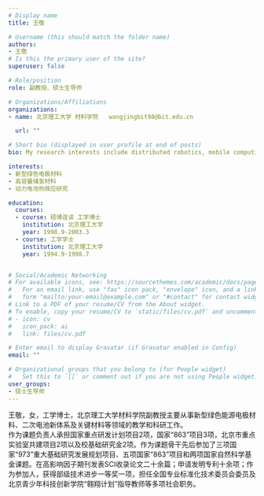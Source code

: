 ```yaml
---
# Display name
title: 王敬

# Username (this should match the folder name)
authors:
- 王敬
# Is this the primary user of the site?
superuser: false

# Role/position
role: 副教授、硕士生导师

# Organizations/Affiliations
organizations:
- name: 北京理工大学 材料学院   wangjingbit98@bit.edu.cn

  url: ""

# Short bio (displayed in user profile at end of posts)
bio: My research interests include distributed robotics, mobile computing and programmable matter.

interests:
- 新型绿色电极材料
- 高容量储氢材料
- 动力电池热效应研究

education:
  courses:
  - course: 硕博连读 工学博士
    institution: 北京理工大学
    year: 1998.9-2003.3
  - course: 工学学士
    institution: 北京理工大学
    year: 1994.9-1998.7


# Social/Academic Networking
# For available icons, see: https://sourcethemes.com/academic/docs/page-builder/#icons
#   For an email link, use "fas" icon pack, "envelope" icon, and a link in the
#   form "mailto:your-email@example.com" or "#contact" for contact widget.
# Link to a PDF of your resume/CV from the About widget.
# To enable, copy your resume/CV to `static/files/cv.pdf` and uncomment the lines below.
# - icon: cv
#   icon_pack: ai
#   link: files/cv.pdf

# Enter email to display Gravatar (if Gravatar enabled in Config)
email: ""

# Organizational groups that you belong to (for People widget)
#   Set this to `[]` or comment out if you are not using People widget.
user_groups:
- 硕士生导师
---
```


王敬，女，工学博士，北京理工大学材料学院副教授主要从事新型绿色能源电极材料、二次电池新体系及关键材料等领域的教学和科研工作。  
作为课题负责人承担国家重点研发计划项目2项，国家“863”项目3项，北京市重点实验室共建项目2项以及校基础研究金2项。作为课题骨干先后参加了三项国家“973”重大基础研究发展规划项目、五项国家“863”项目和两项国家自然科学基金课题。在高影响因子期刊发表SCI收录论文二十余篇；申请发明专利十余项；作为参加人，获得部级技术进步一等奖一项，担任全国专业标准化技术委员会委员及北京青少年科技创新学院“翱翔计划”指导教师等多项社会职务。